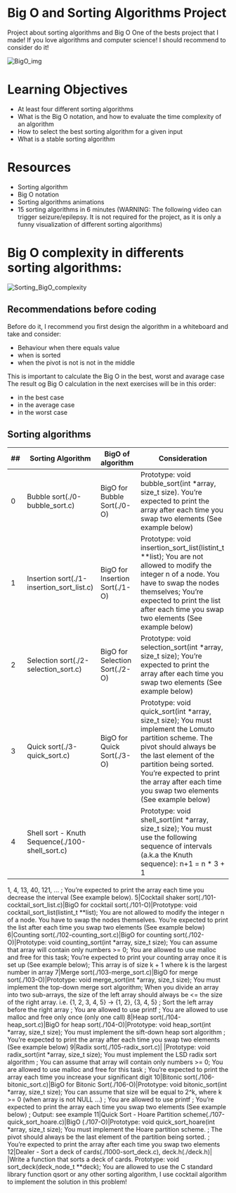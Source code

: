 # Big O and Sorting Algorithms Project
Project about sorting algorithms and Big O
One of the bests project that I made! If you love algorithms and computer science! I should recommend to consider do it!

![BigO_img](https://cdn-media-1.freecodecamp.org/images/1*KfZYFUT2OKfjekJlCeYvuQ.jpeg)

# Learning Objectives

* At least four different sorting algorithms
* What is the Big O notation, and how to evaluate the time complexity of an algorithm
* How to select the best sorting algorithm for a given input
* What is a stable sorting algorithm

# Resources

* Sorting algorithm
* Big O notation
* Sorting algorithms animations
* 15 sorting algorithms in 6 minutes (WARNING: The following video can trigger seizure/epilepsy. It is not required for the project, as it is only a funny visualization of different sorting algorithms)

# Big O complexity in differents sorting algorithms:

![Sorting_BigO_complexity](https://www.bigocheatsheet.com/img/big-o-cheat-sheet-poster.png)

## Recommendations before coding

Before do it, I recommend you first design the algorithm in a whiteboard and take and consider:

* Behaviour when there equals value
* when is sorted
* when the pivot is not is not in the middle

This is important to calculate the Big O in the best, worst and avarage case
The result og Big O calculation in the next exercises will be in this order:
* in the best case
* in the average case
* in the worst case

## Sorting algorithms

##|Sorting Algorithm|BigO of algorithm|Consideration
---|---|---|---
0|Bubble sort(./0-bubble_sort.c)| BigO for Bubble Sort(./0-O)|Prototype: void bubble_sort(int *array, size_t size). You’re expected to print the array after each time you swap two elements (See example below)
1|Insertion sort(./1-insertion_sort_list.c)| BigO for Insertion Sort(./1-O)|Prototype: void insertion_sort_list(listint_t **list); You are not allowed to modify the integer n of a node. You have to swap the nodes themselves; You’re expected to print the list after each time you swap two elements (See example below)
2|Selection sort(./2-selection_sort.c)| BigO for Selection Sort(./2-O)|Prototype: void selection_sort(int *array, size_t size); You’re expected to print the array after each time you swap two elements (See example below)
3|Quick sort(./3-quick_sort.c)| BigO for Quick Sort(./3-O)|Prototype: void quick_sort(int *array, size_t size); You must implement the Lomuto partition scheme. The pivot should always be the last element of the partition being sorted. You’re expected to print the array after each time you swap two elements (See example below)
4|Shell sort - Knuth Sequence(./100-shell_sort.c)| |Prototype: void shell_sort(int *array, size_t size); You must use the following sequence of intervals (a.k.a the Knuth sequence): n+1 = n * 3 + 1
1, 4, 13, 40, 121, ... ; You’re expected to print the array each time you decrease the interval (See example below).
5|Cocktail shaker sort(./101-cocktail_sort_list.c)|BigO for cocktail sort(./101-O)|Prototype: void cocktail_sort_list(listint_t **list); You are not allowed to modify the integer n of a node. You have to swap the nodes themselves. You’re expected to print the list after each time you swap two elements (See example below)
6|Counting sort(./102-counting_sort.c)|BigO for counting sort(./102-O)|Prototype: void counting_sort(int *array, size_t size); You can assume that array will contain only numbers >= 0; You are allowed to use malloc and free for this task; You’re expected to print your counting array once it is set up (See example below); This array is of size k + 1 where k is the largest number in array
7|Merge sort(./103-merge_sort.c)|BigO for merge sort(./103-O)|Prototype: void merge_sort(int *array, size_t size); You must implement the top-down merge sort algorithm; When you divide an array into two sub-arrays, the size of the left array should always be <= the size of the right array. i.e. {1, 2, 3, 4, 5} -> {1, 2}, {3, 4, 5} ; Sort the left array before the right array ; You are allowed to use printf ; You are allowed to use malloc and free only once (only one call)
8|Heap sort(./104-heap_sort.c)|BigO for heap sort(./104-O)|Prototype: void heap_sort(int *array, size_t size); You must implement the sift-down heap sort algorithm ; You’re expected to print the array after each time you swap two elements (See example below)
9|Radix sort(./105-radix_sort.c)| |Prototype: void radix_sort(int *array, size_t size); You must implement the LSD radix sort algorithm ; You can assume that array will contain only numbers >= 0; You are allowed to use malloc and free for this task ; You’re expected to print the array each time you increase your significant digit
10|Bitonic sort(./106-bitonic_sort.c)|BigO for Bitonic Sort(./106-O)|Prototype: void bitonic_sort(int *array, size_t size); You can assume that size will be equal to 2^k, where k >= 0 (when array is not NULL …) ; You are allowed to use printf ; You’re expected to print the array each time you swap two elements (See example below) ; Output: see example
11|Quick Sort - Hoare Partition scheme(./107-quick_sort_hoare.c)|BigO (./107-O)|Prototype: void quick_sort_hoare(int *array, size_t size); You must implement the Hoare partition scheme. ; The pivot should always be the last element of the partition being sorted. ; You’re expected to print the array after each time you swap two elements
12|Dealer - Sort a deck of cards(./1000-sort_deck.c), deck.h(./deck.h)| |Write a function that sorts a deck of cards. Prototype: void sort_deck(deck_node_t **deck); You are allowed to use the C standard library function qsort or any other sorting algorithm, I use cocktail algorithm to implement the solution in this problem!

